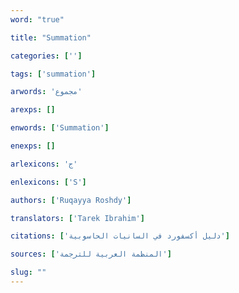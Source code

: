 ```yaml
---
word: "true"

title: "Summation"

categories: ['']

tags: ['summation']

arwords: 'مجموع'

arexps: []

enwords: ['Summation']

enexps: []

arlexicons: 'ج'

enlexicons: ['S']

authors: ['Ruqayya Roshdy']

translators: ['Tarek Ibrahim']

citations: ['دليل أكسفورد في السانيات الحاسوبية']

sources: ['المنظمة العربية للترجمة']

slug: ""
---
```

